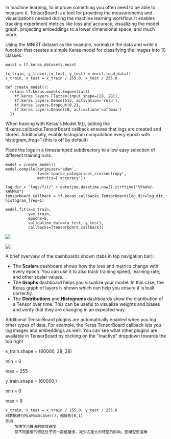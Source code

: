 In machine learning, to improve something you often need to be able to measure it. TensorBoard is a tool for providing the measurements and visualizations needed during the machine learning workflow. It enables tracking experiment metrics like loss and accuracy, visualizing the model graph, projecting embeddings to a lower dimensional space, and much more.

Using the MNIST dataset as the example, normalize the data and write a function that creates a simple Keras model for classifying the images into 10 classes.

```
mnist = tf.keras.datasets.mnist

(x_train, y_train),(x_test, y_test) = mnist.load_data()
x_train, x_test = x_train / 255.0, x_test / 255.0

def create_model():
  return tf.keras.models.Sequential([
    tf.keras.layers.Flatten(input_shape=(28, 28)),
    tf.keras.layers.Dense(512, activation='relu'),
    tf.keras.layers.Dropout(0.2),
    tf.keras.layers.Dense(10, activation='softmax')
  ])
```

When training with Keras's Model.fit(), adding the tf.keras.callbacks.TensorBoard callback ensures that logs are created and stored. Additionally, enable histogram computation every epoch with histogram_freq=1 (this is off by default)

Place the logs in a timestamped subdirectory to allow easy selection of different training runs.

```
model = create_model()
model.compile(optimizer='adam',
              loss='sparse_categorical_crossentropy',
              metrics=['accuracy'])

log_dir = "logs/fit/" + datetime.datetime.now().strftime("%Y%m%d-%H%M%S")
tensorboard_callback = tf.keras.callbacks.TensorBoard(log_dir=log_dir, histogram_freq=1)

model.fit(x=x_train, 
          y=y_train, 
          epochs=5, 
          validation_data=(x_test, y_test), 
          callbacks=[tensorboard_callback])
```

![](https://maoxianxin1996.oss-accelerate.aliyuncs.com/codechina1/20210807200805.png)

![](https://maoxianxin1996.oss-accelerate.aliyuncs.com/codechina1/20210807200823.png)

A brief overview of the dashboards shown (tabs in top navigation bar):

- The **Scalars** dashboard shows how the loss and metrics change with every epoch. You can use it to also track training speed, learning rate, and other scalar values.
- The **Graphs** dashboard helps you visualize your model. In this case, the Keras graph of layers is shown which can help you ensure it is built correctly.
- The **Distributions** and **Histograms** dashboards show the distribution of a Tensor over time. This can be useful to visualize weights and biases and verify that they are changing in an expected way.

Additional TensorBoard plugins are automatically enabled when you log other types of data. For example, the Keras TensorBoard callback lets you log images and embeddings as well. You can see what other plugins are available in TensorBoard by clicking on the "inactive" dropdown towards the top right

x_train.shape = (60000, 28, 28)

min = 0

max = 255



y_train.shape = (60000,)

min = 0

max = 9



```
x_train, x_test = x_train / 255.0, y_test / 255.0
对数据进行MinMaxScaler()，缩放到[0,1]
作用:
	加快学习算法的收敛速度
	使不同量纲的特征处于同一数值量级，减少方差大的特征的影响，使模型更准确
```